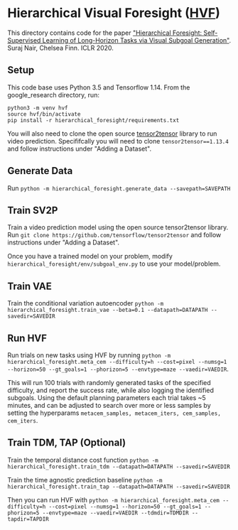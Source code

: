 # Hierarchical Visual Foresight ([HVF](https://sites.google.com/stanford.edu/hvf))

This directory contains code for the paper
["Hierarchical Foresight: Self-Supervised Learning of Long-Horizon Tasks via Visual Subgoal Generation"](https://arxiv.org/abs/1909.05829). 
Suraj Nair, Chelsea Finn. ICLR 2020.

## Setup

This code base uses Python 3.5 and Tensorflow 1.14.
From the google_research directory, run:

```
python3 -m venv hvf
source hvf/bin/activate
pip install -r hierarchical_foresight/requirements.txt
```

You will also need to clone the open source [tensor2tensor](https://github.com/tensorflow/tensor2tenso) library to run video prediction. Specififcally you will need to clone `tensor2tensor==1.13.4` and follow instructions under "Adding a Dataset".

## Generate Data
Run `python -m hierarchical_foresight.generate_data --savepath=SAVEPATH`

## Train SV2P
Train a video prediction model using the open source tensor2tensor library.
Run `git clone https://github.com/tensorflow/tensor2tensor` and follow instructions
under "Adding a Dataset".

Once you have a trained model on your problem, modify `hierarchical_foresight/env/subgoal_env.py` to use your model/problem. 

## Train VAE
Train the conditional variation autoencoder
`python -m hierarchical_foresight.train_vae --beta=0.1 --datapath=DATAPATH --savedir=SAVEDIR`

## Run HVF

Run trials on new tasks using HVF by running
`python -m hierarchical_foresight.meta_cem --difficulty=h --cost=pixel --numsg=1 --horizon=50 --gt_goals=1 --phorizon=5 --envtype=maze --vaedir=VAEDIR`.

This will run 100 trials with randomly generated tasks of the specified difficulty, and report the success rate, while also logging the identified subgoals. Using the default planning parameters each trial takes ~5 minutes, and can be adjusted to search over more or less samples by setting the hyperparams `metacem_samples, metacem_iters, cem_samples, cem_iters`.

## Train TDM, TAP (Optional)

Train the temporal distance cost function
`python -m hierarchical_foresight.train_tdm --datapath=DATAPATH --savedir=SAVEDIR`

Train the time agnostic prediction baseline
`python -m hierarchical_foresight.train_tap --datapath=DATAPATH --savedir=SAVEDIR`

Then you can run HVF with 
`python -m hierarchical_foresight.meta_cem --difficulty=h --cost=pixel --numsg=1 --horizon=50 --gt_goals=1 --phorizon=5 --envtype=maze --vaedir=VAEDIR --tdmdir=TDMDIR --tapdir=TAPDIR`


